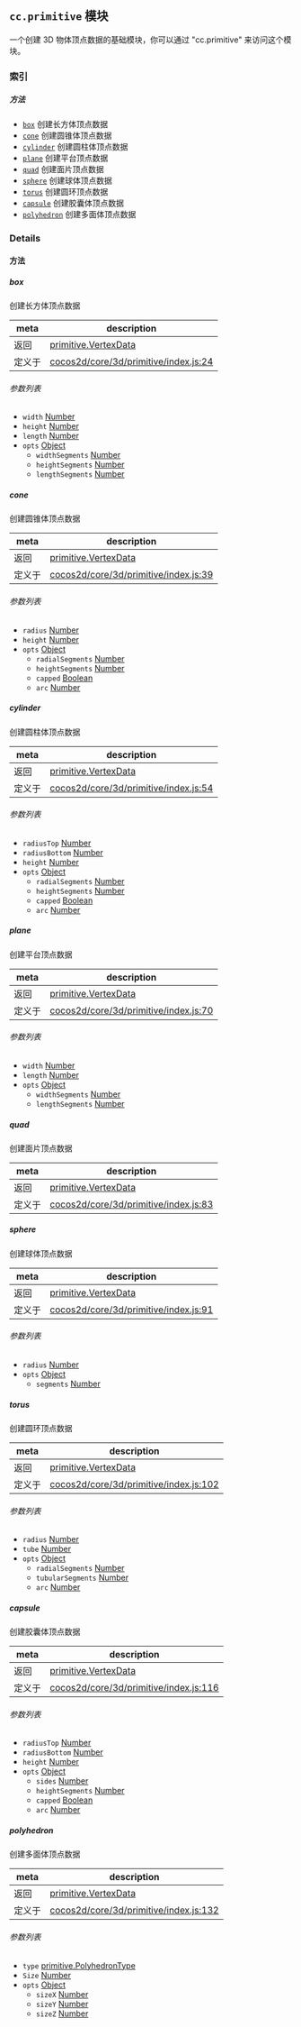 
## `cc.primitive` 模块






一个创建 3D 物体顶点数据的基础模块，你可以通过 "cc.primitive" 来访问这个模块。





### 索引



##### 方法

  - [`box`](#box) 创建长方体顶点数据
  - [`cone`](#cone) 创建圆锥体顶点数据
  - [`cylinder`](#cylinder) 创建圆柱体顶点数据
  - [`plane`](#plane) 创建平台顶点数据
  - [`quad`](#quad) 创建面片顶点数据
  - [`sphere`](#sphere) 创建球体顶点数据
  - [`torus`](#torus) 创建圆环顶点数据
  - [`capsule`](#capsule) 创建胶囊体顶点数据
  - [`polyhedron`](#polyhedron) 创建多面体顶点数据



### Details




<!-- Method Block -->
#### 方法


##### box

创建长方体顶点数据

| meta | description |
|------|-------------|
| 返回 | <a href="../classes/primitive.VertexData.html" class="crosslink">primitive.VertexData</a> 
| 定义于 | [cocos2d/core/3d/primitive/index.js:24](https://github.com/cocos-creator/engine/blob/e222465ce8426e5cf32052e4f37701f3a529ed18/cocos2d/core/3d/primitive/index.js#L24) |

###### 参数列表
- `width` <a href="https://developer.mozilla.org/en/JavaScript/Reference/Global_Objects/Number" class="crosslink external" target="_blank">Number</a> 
- `height` <a href="https://developer.mozilla.org/en/JavaScript/Reference/Global_Objects/Number" class="crosslink external" target="_blank">Number</a> 
- `length` <a href="https://developer.mozilla.org/en/JavaScript/Reference/Global_Objects/Number" class="crosslink external" target="_blank">Number</a> 
- `opts` <a href="https://developer.mozilla.org/en/JavaScript/Reference/Global_Objects/Object" class="crosslink external" target="_blank">Object</a> 
	- `widthSegments` <a href="https://developer.mozilla.org/en/JavaScript/Reference/Global_Objects/Number" class="crosslink external" target="_blank">Number</a> 
	- `heightSegments` <a href="https://developer.mozilla.org/en/JavaScript/Reference/Global_Objects/Number" class="crosslink external" target="_blank">Number</a> 
	- `lengthSegments` <a href="https://developer.mozilla.org/en/JavaScript/Reference/Global_Objects/Number" class="crosslink external" target="_blank">Number</a> 


##### cone

创建圆锥体顶点数据

| meta | description |
|------|-------------|
| 返回 | <a href="../classes/primitive.VertexData.html" class="crosslink">primitive.VertexData</a> 
| 定义于 | [cocos2d/core/3d/primitive/index.js:39](https://github.com/cocos-creator/engine/blob/e222465ce8426e5cf32052e4f37701f3a529ed18/cocos2d/core/3d/primitive/index.js#L39) |

###### 参数列表
- `radius` <a href="https://developer.mozilla.org/en/JavaScript/Reference/Global_Objects/Number" class="crosslink external" target="_blank">Number</a> 
- `height` <a href="https://developer.mozilla.org/en/JavaScript/Reference/Global_Objects/Number" class="crosslink external" target="_blank">Number</a> 
- `opts` <a href="https://developer.mozilla.org/en/JavaScript/Reference/Global_Objects/Object" class="crosslink external" target="_blank">Object</a> 
	- `radialSegments` <a href="https://developer.mozilla.org/en/JavaScript/Reference/Global_Objects/Number" class="crosslink external" target="_blank">Number</a> 
	- `heightSegments` <a href="https://developer.mozilla.org/en/JavaScript/Reference/Global_Objects/Number" class="crosslink external" target="_blank">Number</a> 
	- `capped` <a href="https://developer.mozilla.org/en/JavaScript/Reference/Global_Objects/Boolean" class="crosslink external" target="_blank">Boolean</a> 
	- `arc` <a href="https://developer.mozilla.org/en/JavaScript/Reference/Global_Objects/Number" class="crosslink external" target="_blank">Number</a> 


##### cylinder

创建圆柱体顶点数据

| meta | description |
|------|-------------|
| 返回 | <a href="../classes/primitive.VertexData.html" class="crosslink">primitive.VertexData</a> 
| 定义于 | [cocos2d/core/3d/primitive/index.js:54](https://github.com/cocos-creator/engine/blob/e222465ce8426e5cf32052e4f37701f3a529ed18/cocos2d/core/3d/primitive/index.js#L54) |

###### 参数列表
- `radiusTop` <a href="https://developer.mozilla.org/en/JavaScript/Reference/Global_Objects/Number" class="crosslink external" target="_blank">Number</a> 
- `radiusBottom` <a href="https://developer.mozilla.org/en/JavaScript/Reference/Global_Objects/Number" class="crosslink external" target="_blank">Number</a> 
- `height` <a href="https://developer.mozilla.org/en/JavaScript/Reference/Global_Objects/Number" class="crosslink external" target="_blank">Number</a> 
- `opts` <a href="https://developer.mozilla.org/en/JavaScript/Reference/Global_Objects/Object" class="crosslink external" target="_blank">Object</a> 
	- `radialSegments` <a href="https://developer.mozilla.org/en/JavaScript/Reference/Global_Objects/Number" class="crosslink external" target="_blank">Number</a> 
	- `heightSegments` <a href="https://developer.mozilla.org/en/JavaScript/Reference/Global_Objects/Number" class="crosslink external" target="_blank">Number</a> 
	- `capped` <a href="https://developer.mozilla.org/en/JavaScript/Reference/Global_Objects/Boolean" class="crosslink external" target="_blank">Boolean</a> 
	- `arc` <a href="https://developer.mozilla.org/en/JavaScript/Reference/Global_Objects/Number" class="crosslink external" target="_blank">Number</a> 


##### plane

创建平台顶点数据

| meta | description |
|------|-------------|
| 返回 | <a href="../classes/primitive.VertexData.html" class="crosslink">primitive.VertexData</a> 
| 定义于 | [cocos2d/core/3d/primitive/index.js:70](https://github.com/cocos-creator/engine/blob/e222465ce8426e5cf32052e4f37701f3a529ed18/cocos2d/core/3d/primitive/index.js#L70) |

###### 参数列表
- `width` <a href="https://developer.mozilla.org/en/JavaScript/Reference/Global_Objects/Number" class="crosslink external" target="_blank">Number</a> 
- `length` <a href="https://developer.mozilla.org/en/JavaScript/Reference/Global_Objects/Number" class="crosslink external" target="_blank">Number</a> 
- `opts` <a href="https://developer.mozilla.org/en/JavaScript/Reference/Global_Objects/Object" class="crosslink external" target="_blank">Object</a> 
	- `widthSegments` <a href="https://developer.mozilla.org/en/JavaScript/Reference/Global_Objects/Number" class="crosslink external" target="_blank">Number</a> 
	- `lengthSegments` <a href="https://developer.mozilla.org/en/JavaScript/Reference/Global_Objects/Number" class="crosslink external" target="_blank">Number</a> 


##### quad

创建面片顶点数据

| meta | description |
|------|-------------|
| 返回 | <a href="../classes/primitive.VertexData.html" class="crosslink">primitive.VertexData</a> 
| 定义于 | [cocos2d/core/3d/primitive/index.js:83](https://github.com/cocos-creator/engine/blob/e222465ce8426e5cf32052e4f37701f3a529ed18/cocos2d/core/3d/primitive/index.js#L83) |



##### sphere

创建球体顶点数据

| meta | description |
|------|-------------|
| 返回 | <a href="../classes/primitive.VertexData.html" class="crosslink">primitive.VertexData</a> 
| 定义于 | [cocos2d/core/3d/primitive/index.js:91](https://github.com/cocos-creator/engine/blob/e222465ce8426e5cf32052e4f37701f3a529ed18/cocos2d/core/3d/primitive/index.js#L91) |

###### 参数列表
- `radius` <a href="https://developer.mozilla.org/en/JavaScript/Reference/Global_Objects/Number" class="crosslink external" target="_blank">Number</a> 
- `opts` <a href="https://developer.mozilla.org/en/JavaScript/Reference/Global_Objects/Object" class="crosslink external" target="_blank">Object</a> 
	- `segments` <a href="https://developer.mozilla.org/en/JavaScript/Reference/Global_Objects/Number" class="crosslink external" target="_blank">Number</a> 


##### torus

创建圆环顶点数据

| meta | description |
|------|-------------|
| 返回 | <a href="../classes/primitive.VertexData.html" class="crosslink">primitive.VertexData</a> 
| 定义于 | [cocos2d/core/3d/primitive/index.js:102](https://github.com/cocos-creator/engine/blob/e222465ce8426e5cf32052e4f37701f3a529ed18/cocos2d/core/3d/primitive/index.js#L102) |

###### 参数列表
- `radius` <a href="https://developer.mozilla.org/en/JavaScript/Reference/Global_Objects/Number" class="crosslink external" target="_blank">Number</a> 
- `tube` <a href="https://developer.mozilla.org/en/JavaScript/Reference/Global_Objects/Number" class="crosslink external" target="_blank">Number</a> 
- `opts` <a href="https://developer.mozilla.org/en/JavaScript/Reference/Global_Objects/Object" class="crosslink external" target="_blank">Object</a> 
	- `radialSegments` <a href="https://developer.mozilla.org/en/JavaScript/Reference/Global_Objects/Number" class="crosslink external" target="_blank">Number</a> 
	- `tubularSegments` <a href="https://developer.mozilla.org/en/JavaScript/Reference/Global_Objects/Number" class="crosslink external" target="_blank">Number</a> 
	- `arc` <a href="https://developer.mozilla.org/en/JavaScript/Reference/Global_Objects/Number" class="crosslink external" target="_blank">Number</a> 


##### capsule

创建胶囊体顶点数据

| meta | description |
|------|-------------|
| 返回 | <a href="../classes/primitive.VertexData.html" class="crosslink">primitive.VertexData</a> 
| 定义于 | [cocos2d/core/3d/primitive/index.js:116](https://github.com/cocos-creator/engine/blob/e222465ce8426e5cf32052e4f37701f3a529ed18/cocos2d/core/3d/primitive/index.js#L116) |

###### 参数列表
- `radiusTop` <a href="https://developer.mozilla.org/en/JavaScript/Reference/Global_Objects/Number" class="crosslink external" target="_blank">Number</a> 
- `radiusBottom` <a href="https://developer.mozilla.org/en/JavaScript/Reference/Global_Objects/Number" class="crosslink external" target="_blank">Number</a> 
- `height` <a href="https://developer.mozilla.org/en/JavaScript/Reference/Global_Objects/Number" class="crosslink external" target="_blank">Number</a> 
- `opts` <a href="https://developer.mozilla.org/en/JavaScript/Reference/Global_Objects/Object" class="crosslink external" target="_blank">Object</a> 
	- `sides` <a href="https://developer.mozilla.org/en/JavaScript/Reference/Global_Objects/Number" class="crosslink external" target="_blank">Number</a> 
	- `heightSegments` <a href="https://developer.mozilla.org/en/JavaScript/Reference/Global_Objects/Number" class="crosslink external" target="_blank">Number</a> 
	- `capped` <a href="https://developer.mozilla.org/en/JavaScript/Reference/Global_Objects/Boolean" class="crosslink external" target="_blank">Boolean</a> 
	- `arc` <a href="https://developer.mozilla.org/en/JavaScript/Reference/Global_Objects/Number" class="crosslink external" target="_blank">Number</a> 


##### polyhedron

创建多面体顶点数据

| meta | description |
|------|-------------|
| 返回 | <a href="../classes/primitive.VertexData.html" class="crosslink">primitive.VertexData</a> 
| 定义于 | [cocos2d/core/3d/primitive/index.js:132](https://github.com/cocos-creator/engine/blob/e222465ce8426e5cf32052e4f37701f3a529ed18/cocos2d/core/3d/primitive/index.js#L132) |

###### 参数列表
- `type` <a href="../enums/primitive.PolyhedronType.html" class="crosslink">primitive.PolyhedronType</a> 
- `Size` <a href="https://developer.mozilla.org/en/JavaScript/Reference/Global_Objects/Number" class="crosslink external" target="_blank">Number</a> 
- `opts` <a href="https://developer.mozilla.org/en/JavaScript/Reference/Global_Objects/Object" class="crosslink external" target="_blank">Object</a> 
	- `sizeX` <a href="https://developer.mozilla.org/en/JavaScript/Reference/Global_Objects/Number" class="crosslink external" target="_blank">Number</a> 
	- `sizeY` <a href="https://developer.mozilla.org/en/JavaScript/Reference/Global_Objects/Number" class="crosslink external" target="_blank">Number</a> 
	- `sizeZ` <a href="https://developer.mozilla.org/en/JavaScript/Reference/Global_Objects/Number" class="crosslink external" target="_blank">Number</a> 




